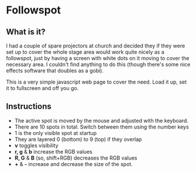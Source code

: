 # Followspot

## What is it?
I had a couple of spare projectors at church and decided they if they were set up to cover the whole stage area would work quite nicely as a followspot, just by having a screen with white dots on it moving to cover the necessary area.
I couldn't find anything to do this (though there's some nice effects software that doubles as a gobi).

This is a very simple javascript web page to cover the need. Load it up, set it to fullscreen and off you go.

## Instructions
- The active spot is moved by the mouse and adjusted with the keyboard.
- There are 10 spots in total. Switch between them using the number keys
- 1 is the only visible spot at startup
- They are layered 0 (bottom) to 9 (top) if they overlap
- **v** toggles visibility
- **r, g** & **b** increase the RGB values
- **R, G** & **B** (so, shift+RGB) decreases the RGB values
- **+** & **-** increase and decrease the size of the spot.